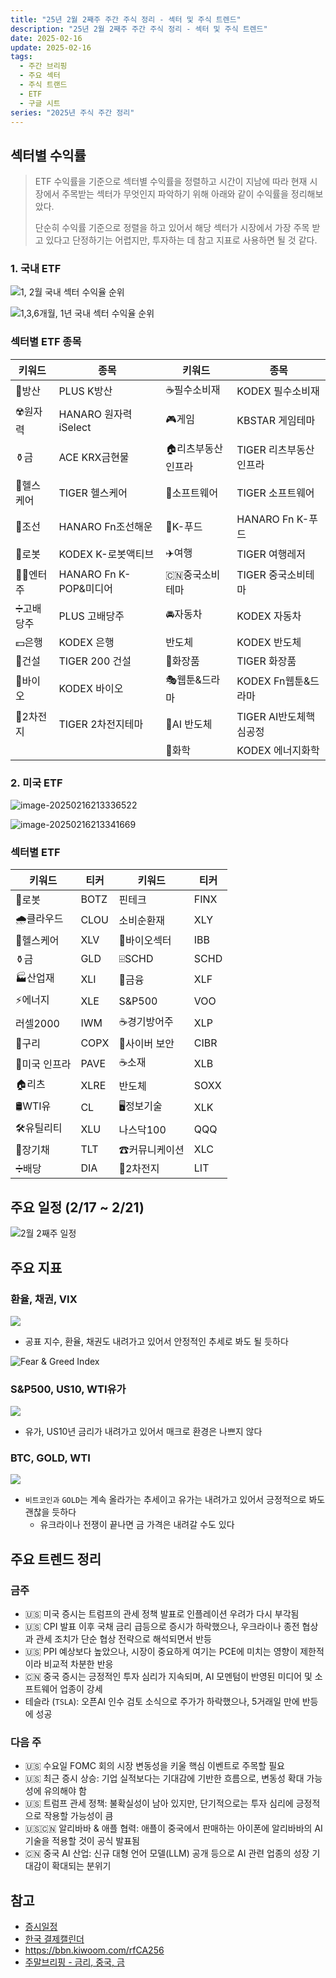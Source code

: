 ```yaml
---
title: "25년 2월 2째주 주간 주식 정리 - 섹터 및 주식 트렌드"
description: "25년 2월 2째주 주간 주식 정리 - 섹터 및 주식 트렌드"
date: 2025-02-16
update: 2025-02-16
tags:
  - 주간 브리핑
  - 주요 섹터
  - 주식 트랜드
  - ETF
  - 구글 시트
series: "2025년 주식 주간 정리"
---
```


## 섹터별 수익률

> ETF 수익률을 기준으로 섹터별 수익률을 정렬하고 시간이 지남에 따라 현재 시장에서 주목받는 섹터가 무엇인지 파악하기 위해 아래와 같이 수익률을 정리해보았다.
>
> 단순히 수익률 기준으로 정렬을 하고 있어서 해당 섹터가 시장에서 가장 주목 받고 있다고 단정하기는 어렵지만, 투자하는 데 참고 지표로 사용하면 될 것 같다.

### 1. 국내 ETF

![1, 2월 국내 섹터 수익율 순위](image-20250216213200479.png)

![1,3,6개월, 1년 국내 섹터 수익율 순위](image-20250216213216842.png)

### 섹터별 ETF 종목

| **키워드** | **종목**               | **키워드**        | **종목**               |
| ---------- | ---------------------- | ----------------- | ---------------------- |
| 🔫방산      | PLUS K방산             | ☕️필수소비재       | KODEX 필수소비재       |
| ☢️원자력    | HANARO 원자력iSelect   | 🎮게임             | KBSTAR 게임테마        |
| ⚱️금        | ACE KRX금현물          | 🏠리츠부동산인프라 | TIGER 리츠부동산인프라 |
| 🏥헬스케어  | TIGER 헬스케어         | 💾소프트웨어       | TIGER 소프트웨어       |
| 🚢조선      | HANARO Fn조선해운      | 🍕K-푸드           | HANARO Fn K-푸드       |
| 🤖로봇      | KODEX K-로봇액티브     | ✈️여행             | TIGER 여행레저         |
| 👩‍🎤엔터주   | HANARO Fn K-POP&미디어 | 🇨🇳중국소비테마    | TIGER 중국소비테마     |
| ➗고배당주  | PLUS 고배당주          | 🚘자동차           | KODEX 자동차           |
| 💵은행      | KODEX 은행             | 반도체            | KODEX 반도체           |
| 🚧건설      | TIGER 200 건설         | 💄화장품           | TIGER 화장품           |
| 🧬바이오    | KODEX 바이오           | 🎭웹툰&드라마      | KODEX Fn웹툰&드라마    |
| 🪫2차전지   | TIGER 2차전지테마      | 🤖AI 반도체        | TIGER AI반도체핵심공정 |
|            |                        | 🧪화학             | KODEX 에너지화학       |

### 2. 미국 ETF

![image-20250216213336522](image-20250216213336522.png)

![image-20250216213341669](image-20250216213341669.png)

### 섹터별 ETF

| **키워드**   | **티커** | **키워드**    | **티커** |
| ------------ | -------- | ------------- | -------- |
| 🤖로봇        | BOTZ     | 핀테크        | FINX     |
| 🌧️클라우드    | CLOU     | 소비순환재    | XLY      |
| 🏥헬스케어    | XLV      | 🧬바이오섹터   | IBB      |
| ⚱️금          | GLD      | ⌹SCHD         | SCHD     |
| 🏭산업재      | XLI      | 🏦금융         | XLF      |
| ⚡️에너지      | XLE      | S&P500        | VOO      |
| 러셀2000     | IWM      | ☕️경기방어주   | XLP      |
| 🔌구리        | COPX     | 🔐사이버 보안  | CIBR     |
| 🌉미국 인프라 | PAVE     | ☕️소재         | XLB      |
| 🏠리츠        | XLRE     | 반도체        | SOXX     |
| 🛢️WTI유       | CL       | 🖥️정보기술     | XLK      |
| 🛠️유틸리티    | XLU      | 나스닥100     | QQQ      |
| 📄장기채      | TLT      | ☎커뮤니케이션 | XLC      |
| ➗배당        | DIA      | 🪫2차전지      | LIT      |

## 주요 일정 (2/17 ~ 2/21)

![2월 2째주 일정](image-20250216213417054.png)

## 주요 지표

### 환율, 채권, VIX

![](image-20250216213433430.png)

- 공표 지수, 환율, 채권도 내려가고 있어서 안정적인 추세로 봐도 될 듯하다

![Fear & Greed Index](image-20250216213441281.png)

### S&P500, US10, WTI유가

![](image-20250216213458274.png)

- 유가, US10년 금리가 내려가고 있어서 매크로 환경은 나쁘지 않다

### BTC, GOLD, WTI

![](image-20250216213506865.png)

- `비트코인과` `GOLD`는 계속 올라가는 추세이고 유가는 내려가고 있어서 긍정적으로 봐도 괜찮을 듯하다
  - 유크라이나 전쟁이 끝나면 금 가격은 내려갈 수도 있다

## 주요 트렌드 정리

### 금주

- 🇺🇸 미국 증시는 트럼프의 관세 정책 발표로 인플레이션 우려가 다시 부각됨
- 🇺🇸 CPI 발표 이후 국채 금리 급등으로 증시가 하락했으나, 우크라이나 종전 협상과 관세 조치가 단순 협상 전략으로 해석되면서 반등
- 🇺🇸 PPI 예상보다 높았으나, 시장이 중요하게 여기는 PCE에 미치는 영향이 제한적이라 비교적 차분한 반응
- 🇨🇳 중국 증시는 긍정적인 투자 심리가 지속되며, AI 모멘텀이 반영된 미디어 및 소프트웨어 업종이 강세
- 테슬라 (`TSLA`): 오픈AI 인수 검토 소식으로 주가가 하락했으나, 5거래일 만에 반등에 성공

### 다음 주

- 🇺🇸 수요일 FOMC 회의 시장 변동성을 키울 핵심 이벤트로 주목할 필요
- 🇺🇸 최근 증시 상승: 기업 실적보다는 기대감에 기반한 흐름으로, 변동성 확대 가능성에 유의해야 함
- 🇺🇸 트럼프 관세 정책: 불확실성이 남아 있지만, 단기적으로는 투자 심리에 긍정적으로 작용할 가능성이 큼
- 🇺🇸🇨🇳 알리바바 & 애플 협력: 애플이 중국에서 판매하는 아이폰에 알리바바의 AI 기술을 적용할 것이 공식 발표됨
- 🇨🇳 중국 AI 산업: 신규 대형 언어 모델(LLM) 공개 등으로 AI 관련 업종의 성장 기대감이 확대되는 분위기

## 참고

- [증시일정](https://securities.miraeasset.com/hkr/hkr1003/n13.do)
- [한국 결제캘린더](https://kr.investing.com/economic-calendar/)
- https://bbn.kiwoom.com/rfCA256
- [주말브리핑 - 금리, 중국, 금](https://contents.premium.naver.com/hsacademy/hsacademy1/contents/250216155810859os)
